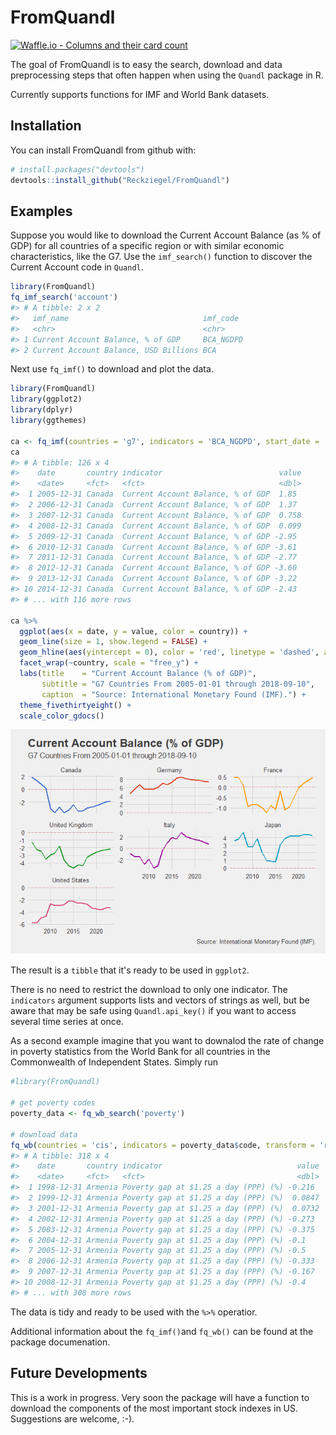 
<!-- README.md is generated from README.Rmd. Please edit that file -->
FromQuandl
==========

[![Waffle.io - Columns and their card count](https://badge.waffle.io/Reckziegel/FromQuandl.svg?columns=all)](https://waffle.io/Reckziegel/FromQuandl)

The goal of FromQuandl is to easy the search, download and data preprocessing steps that often happen when using the `Quandl` package in R.

Currently supports functions for IMF and World Bank datasets.

Installation
------------

You can install FromQuandl from github with:

``` r
# install.packages("devtools")
devtools::install_github("Reckziegel/FromQuandl")
```

Examples
--------

Suppose you would like to download the Current Account Balance (as % of GDP) for all countries of a specific region or with similar economic characteristics, like the G7. Use the `imf_search()` function to discover the Current Account code in `Quandl`.

``` r
library(FromQuandl)
fq_imf_search('account')
#> # A tibble: 2 x 2
#>   imf_name                              imf_code 
#>   <chr>                                 <chr>    
#> 1 Current Account Balance, % of GDP     BCA_NGDPD
#> 2 Current Account Balance, USD Billions BCA
```

Next use `fq_imf()` to download and plot the data.

``` r
library(FromQuandl)
library(ggplot2)
library(dplyr)
library(ggthemes)

ca <- fq_imf(countries = 'g7', indicators = 'BCA_NGDPD', start_date = '2005-01-01')
ca
#> # A tibble: 126 x 4
#>    date       country indicator                          value
#>    <date>     <fct>   <fct>                              <dbl>
#>  1 2005-12-31 Canada  Current Account Balance, % of GDP  1.85 
#>  2 2006-12-31 Canada  Current Account Balance, % of GDP  1.37 
#>  3 2007-12-31 Canada  Current Account Balance, % of GDP  0.758
#>  4 2008-12-31 Canada  Current Account Balance, % of GDP  0.099
#>  5 2009-12-31 Canada  Current Account Balance, % of GDP -2.95 
#>  6 2010-12-31 Canada  Current Account Balance, % of GDP -3.61 
#>  7 2011-12-31 Canada  Current Account Balance, % of GDP -2.77 
#>  8 2012-12-31 Canada  Current Account Balance, % of GDP -3.60 
#>  9 2013-12-31 Canada  Current Account Balance, % of GDP -3.22 
#> 10 2014-12-31 Canada  Current Account Balance, % of GDP -2.43 
#> # ... with 116 more rows

ca %>%
  ggplot(aes(x = date, y = value, color = country)) + 
  geom_line(size = 1, show.legend = FALSE) + 
  geom_hline(aes(yintercept = 0), color = 'red', linetype = 'dashed', alpha = 0.3) + 
  facet_wrap(~country, scale = "free_y") +
  labs(title    = "Current Account Balance (% of GDP)",
       subtitle = "G7 Countries From 2005-01-01 through 2018-09-10",
       caption  = "Source: International Monetary Found (IMF).") +
  theme_fivethirtyeight() +
  scale_color_gdocs()
```

![](README-example1-1.png)

The result is a `tibble` that it's ready to be used in `ggplot2`.

There is no need to restrict the download to only one indicator. The `indicators` argument supports lists and vectors of strings as well, but be aware that may be safe using `Quandl.api_key()` if you want to access several time series at once.

As a second example imagine that you want to downalod the rate of change in poverty statistics from the World Bank for all countries in the Commonwealth of Independent States. Simply run

``` r
#library(FromQuandl)

# get poverty codes
poverty_data <- fq_wb_search('poverty')

# download data
fq_wb(countries = 'cis', indicators = poverty_data$code, transform = 'rdiff') 
#> # A tibble: 318 x 4
#>    date       country indicator                              value
#>    <date>     <fct>   <fct>                                  <dbl>
#>  1 1998-12-31 Armenia Poverty gap at $1.25 a day (PPP) (%) -0.216 
#>  2 1999-12-31 Armenia Poverty gap at $1.25 a day (PPP) (%)  0.0847
#>  3 2001-12-31 Armenia Poverty gap at $1.25 a day (PPP) (%)  0.0732
#>  4 2002-12-31 Armenia Poverty gap at $1.25 a day (PPP) (%) -0.273 
#>  5 2003-12-31 Armenia Poverty gap at $1.25 a day (PPP) (%) -0.375 
#>  6 2004-12-31 Armenia Poverty gap at $1.25 a day (PPP) (%) -0.1   
#>  7 2005-12-31 Armenia Poverty gap at $1.25 a day (PPP) (%) -0.5   
#>  8 2006-12-31 Armenia Poverty gap at $1.25 a day (PPP) (%) -0.333 
#>  9 2007-12-31 Armenia Poverty gap at $1.25 a day (PPP) (%) -0.167 
#> 10 2008-12-31 Armenia Poverty gap at $1.25 a day (PPP) (%) -0.4   
#> # ... with 308 more rows
```

The data is tidy and ready to be used with the `%>%` operatior.

Additional information about the `fq_imf()`and `fq_wb()` can be found at the package documenation.

Future Developments
-------------------

This is a work in progress. Very soon the package will have a function to download the components of the most important stock indexes in US. Suggestions are welcome, :-).
